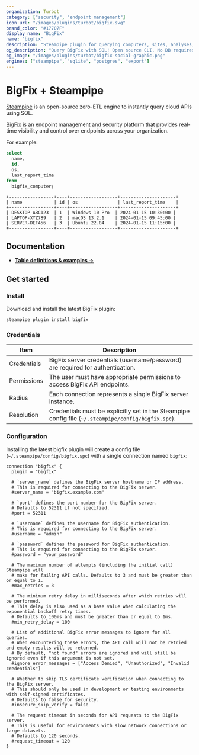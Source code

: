 ```yaml
---
organization: Turbot
category: ["security", "endpoint management"]
icon_url: "/images/plugins/turbot/bigfix.svg"
brand_color: "#17707F"
display_name: "BigFix"
name: "bigfix"
description: "Steampipe plugin for querying computers, sites, analyses, tasks, actions, fixlets, properties, and roles from BigFix."
og_description: "Query BigFix with SQL! Open source CLI. No DB required."
og_image: "/images/plugins/turbot/bigfix-social-graphic.png"
engines: ["steampipe", "sqlite", "postgres", "export"]
---
```


# BigFix + Steampipe

[Steampipe](https://steampipe.io) is an open-source zero-ETL engine to instantly query cloud APIs using SQL.

[BigFix](https://www.hcltech.com/software/bigfix) is an endpoint management and security platform that provides real-time visibility and control over endpoints across your organization.

For example:

```sql
select
  name,
  id,
  os,
  last_report_time
from
  bigfix_computer;
```

```
+-----------------+----+------------------+---------------------+
| name            | id | os               | last_report_time    |
+-----------------+----+------------------+---------------------+
| DESKTOP-ABC123  | 1  | Windows 10 Pro  | 2024-01-15 10:30:00 |
| LAPTOP-XYZ789   | 2  | macOS 13.2.1    | 2024-01-15 09:45:00 |
| SERVER-DEF456   | 3  | Ubuntu 22.04    | 2024-01-15 11:15:00 |
+-----------------+----+------------------+---------------------+
```

## Documentation

- **[Table definitions & examples →](/plugins/turbot/bigfix/tables)**

## Get started

### Install

Download and install the latest BigFix plugin:

```bash
steampipe plugin install bigfix
```

### Credentials

| Item        | Description                                                                                         |
| ----------- | --------------------------------------------------------------------------------------------------- |
| Credentials | BigFix server credentials (username/password) are required for authentication.                      |
| Permissions | The user must have appropriate permissions to access BigFix API endpoints.                          |
| Radius      | Each connection represents a single BigFix server instance.                                         |
| Resolution  | Credentials must be explicitly set in the Steampipe config file (`~/.steampipe/config/bigfix.spc`). |

### Configuration

Installing the latest bigfix plugin will create a config file (`~/.steampipe/config/bigfix.spc`) with a single connection named `bigfix`:

```hcl
connection "bigfix" {
  plugin = "bigfix"

  # `server_name` defines the BigFix server hostname or IP address.
  # This is required for connecting to the BigFix server.
  #server_name = "bigfix.example.com"

  # `port` defines the port number for the BigFix server.
  # Defaults to 52311 if not specified.
  #port = 52311

  # `username` defines the username for BigFix authentication.
  # This is required for connecting to the BigFix server.
  #username = "admin"

  # `password` defines the password for BigFix authentication.
  # This is required for connecting to the BigFix server.
  #password = "your_password"

  # The maximum number of attempts (including the initial call) Steampipe will
  # make for failing API calls. Defaults to 3 and must be greater than or equal to 1.
  #max_retries = 3

  # The minimum retry delay in milliseconds after which retries will be performed.
  # This delay is also used as a base value when calculating the exponential backoff retry times.
  # Defaults to 100ms and must be greater than or equal to 1ms.
  #min_retry_delay = 100

  # List of additional BigFix error messages to ignore for all queries.
  # When encountering these errors, the API call will not be retried and empty results will be returned.
  # By default, "not found" errors are ignored and will still be ignored even if this argument is not set.
  #ignore_error_messages = ["Access Denied", "Unauthorized", "Invalid credentials"]

  # Whether to skip TLS certificate verification when connecting to the BigFix server.
  # This should only be used in development or testing environments with self-signed certificates.
  # Defaults to false for security.
  #insecure_skip_verify = false

  # The request timeout in seconds for API requests to the BigFix server.
  # This is useful for environments with slow network connections or large datasets.
  # Defaults to 120 seconds.
  #request_timeout = 120
}
```
